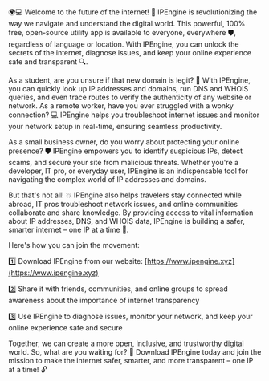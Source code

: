 🌍💻 Welcome to the future of the internet! 🚀 IPEngine is revolutionizing the way we navigate and understand the digital world. This powerful, 100% free, open-source utility app is available to everyone, everywhere 🛡️, regardless of language or location. With IPEngine, you can unlock the secrets of the internet, diagnose issues, and keep your online experience safe and transparent 🔍.

As a student, are you unsure if that new domain is legit? 🤔 With IPEngine, you can quickly look up IP addresses and domains, run DNS and WHOIS queries, and even trace routes to verify the authenticity of any website or network. As a remote worker, have you ever struggled with a wonky connection? 💻 IPEngine helps you troubleshoot internet issues and monitor your network setup in real-time, ensuring seamless productivity.

As a small business owner, do you worry about protecting your online presence? 🛡️ IPEngine empowers you to identify suspicious IPs, detect scams, and secure your site from malicious threats. Whether you're a developer, IT pro, or everyday user, IPEngine is an indispensable tool for navigating the complex world of IP addresses and domains.

But that's not all! 💥 IPEngine also helps travelers stay connected while abroad, IT pros troubleshoot network issues, and online communities collaborate and share knowledge. By providing access to vital information about IP addresses, DNS, and WHOIS data, IPEngine is building a safer, smarter internet – one IP at a time 🔗.

Here's how you can join the movement:

1️⃣ Download IPEngine from our website: [https://www.ipengine.xyz](https://www.ipengine.xyz)

2️⃣ Share it with friends, communities, and online groups to spread awareness about the importance of internet transparency

3️⃣ Use IPEngine to diagnose issues, monitor your network, and keep your online experience safe and secure

Together, we can create a more open, inclusive, and trustworthy digital world. So, what are you waiting for? 🚀 Download IPEngine today and join the mission to make the internet safer, smarter, and more transparent – one IP at a time! 🔓